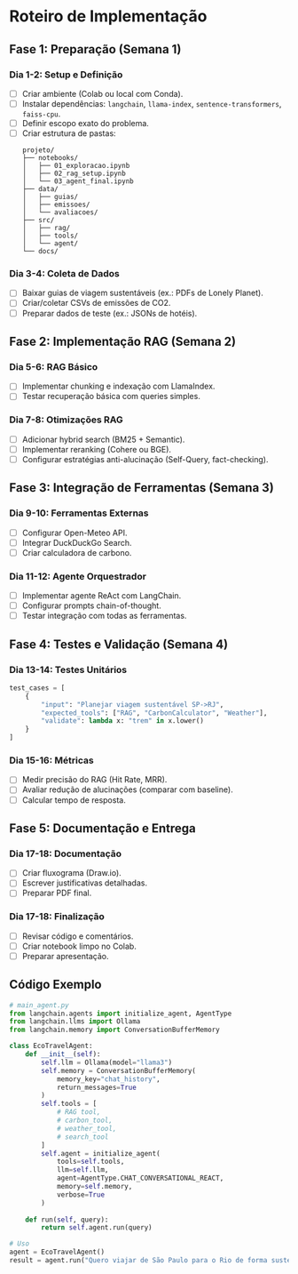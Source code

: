 # Roteiro de Implementação

## Fase 1: Preparação (Semana 1)
### Dia 1-2: Setup e Definição
- [ ] Criar ambiente (Colab ou local com Conda).
- [ ] Instalar dependências: `langchain`, `llama-index`, `sentence-transformers`, `faiss-cpu`.
- [ ] Definir escopo exato do problema.
- [ ] Criar estrutura de pastas:
  ```
  projeto/
  ├── notebooks/
  │   ├── 01_exploracao.ipynb
  │   ├── 02_rag_setup.ipynb
  │   └── 03_agent_final.ipynb
  ├── data/
  │   ├── guias/
  │   ├── emissoes/
  │   └── avaliacoes/
  ├── src/
  │   ├── rag/
  │   ├── tools/
  │   └── agent/
  └── docs/
  ```

### Dia 3-4: Coleta de Dados
- [ ] Baixar guias de viagem sustentáveis (ex.: PDFs de Lonely Planet).
- [ ] Criar/coletar CSVs de emissões de CO2.
- [ ] Preparar dados de teste (ex.: JSONs de hotéis).

## Fase 2: Implementação RAG (Semana 2)
### Dia 5-6: RAG Básico
- [ ] Implementar chunking e indexação com LlamaIndex.
- [ ] Testar recuperação básica com queries simples.

### Dia 7-8: Otimizações RAG
- [ ] Adicionar hybrid search (BM25 + Semantic).
- [ ] Implementar reranking (Cohere ou BGE).
- [ ] Configurar estratégias anti-alucinação (Self-Query, fact-checking).

## Fase 3: Integração de Ferramentas (Semana 3)
### Dia 9-10: Ferramentas Externas
- [ ] Configurar Open-Meteo API.
- [ ] Integrar DuckDuckGo Search.
- [ ] Criar calculadora de carbono.

### Dia 11-12: Agente Orquestrador
- [ ] Implementar agente ReAct com LangChain.
- [ ] Configurar prompts chain-of-thought.
- [ ] Testar integração com todas as ferramentas.

## Fase 4: Testes e Validação (Semana 4)
### Dia 13-14: Testes Unitários
```python
test_cases = [
    {
        "input": "Planejar viagem sustentável SP->RJ",
        "expected_tools": ["RAG", "CarbonCalculator", "Weather"],
        "validate": lambda x: "trem" in x.lower()
    }
]
```

### Dia 15-16: Métricas
- [ ] Medir precisão do RAG (Hit Rate, MRR).
- [ ] Avaliar redução de alucinações (comparar com baseline).
- [ ] Calcular tempo de resposta.

## Fase 5: Documentação e Entrega
### Dia 17-18: Documentação
- [ ] Criar fluxograma (Draw.io).
- [ ] Escrever justificativas detalhadas.
- [ ] Preparar PDF final.

### Dia 17-18: Finalização
- [ ] Revisar código e comentários.
- [ ] Criar notebook limpo no Colab.
- [ ] Preparar apresentação.

## Código Exemplo
```python
# main_agent.py
from langchain.agents import initialize_agent, AgentType
from langchain.llms import Ollama
from langchain.memory import ConversationBufferMemory

class EcoTravelAgent:
    def __init__(self):
        self.llm = Ollama(model="llama3")
        self.memory = ConversationBufferMemory(
            memory_key="chat_history",
            return_messages=True
        )
        self.tools = [
            # RAG tool,
            # carbon_tool,
            # weather_tool,
            # search_tool
        ]
        self.agent = initialize_agent(
            tools=self.tools,
            llm=self.llm,
            agent=AgentType.CHAT_CONVERSATIONAL_REACT,
            memory=self.memory,
            verbose=True
        )
    
    def run(self, query):
        return self.agent.run(query)

# Uso
agent = EcoTravelAgent()
result = agent.run("Quero viajar de São Paulo para o Rio de forma sustentável")
```